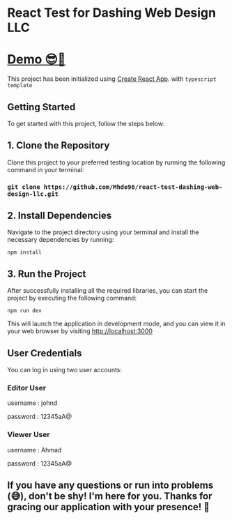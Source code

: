 # React Test for Dashing Web Design LLC

# [Demo 😎🚀](https://react-test-dashing-web-design-llc.vercel.app/login)

This project has been initialized using [Create React App](https://create-react-app.dev/docs/adding-typescript/). with `typescript template`

## Getting Started

To get started with this project, follow the steps below:

## 1. Clone the Repository

Clone this project to your preferred testing location by running the following command in your terminal:

### `git clone https://github.com/Mhde96/react-test-dashing-web-design-llc.git`

## 2. Install Dependencies
Navigate to the project directory using your terminal and install the necessary dependencies by running:

`npm install`

## 3. Run the Project

After successfully installing all the required libraries, you can start the project by executing the following command:

`npm run dev`

This will launch the application in development mode, and you can view it in your web browser by visiting  [http://localhost:3000](http://localhost:3000)


## User Credentials
You can log in using two user accounts:

### Editor User

username : johnd

password : 12345aA@

### Viewer User

username : Ahmad

password : 12345aA@

## If you have any questions or run into problems (😅), don't be shy! I'm here for you. Thanks for gracing our application with your presence! 🚀